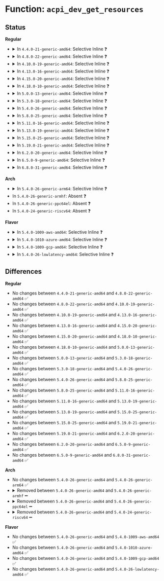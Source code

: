 # Function: <code>acpi_dev_get_resources</code>

## Status
<b>Regular</b>
<ul>
<li>
<details>
<summary>In <code>4.4.0-21-generic-amd64</code>: Selective Inline ❓</summary>

```c
int acpi_dev_get_resources(struct acpi_device * adev, struct list_head * list, int (*)(struct acpi_resource *, void *) preproc, void * preproc_data)
```

```json
{
  "name": "acpi_dev_get_resources",
  "collision_type": "Unique Global",
  "inline_type": "Selective",
  "funcs": [
    {
      "addr": 18446744071583571386,
      "name": "acpi_dev_get_resources",
      "external": true,
      "loc": "drivers/acpi/resource.c:546",
      "file": "drivers/acpi/resource.c",
      "inline": "not declared, inlined",
      "caller_inline": [],
      "caller_func": [
        "drivers/gpio/gpiolib-acpi.c:acpi_gpio_count",
        "drivers/acpi/scan.c:acpi_default_enumeration",
        "drivers/acpi/pci_root.c:acpi_pci_probe_root_resources",
        "drivers/acpi/acpi_lpss.c:acpi_lpss_create_device",
        "drivers/dma/acpi-dma.c:acpi_dma_request_slave_chan_by_index",
        "drivers/dma/acpi-dma.c:acpi_dma_controller_register",
        "drivers/char/tpm/tpm_tis.c:tpm_tis_acpi_init",
        "drivers/spi/spi.c:acpi_spi_add_device",
        "drivers/i2c/i2c-core.c:acpi_i2c_add_device",
        "drivers/i2c/i2c-core.c:acpi_i2c_add_device"
      ]
    }
  ],
  "symbols": [
    {
      "addr": 18446744071583571386,
      "name": "acpi_dev_get_resources",
      "section": ".text",
      "bind": "STB_GLOBAL",
      "size": 208
    }
  ]
}
```
</details>
</li>
<li>
<details>
<summary>In <code>4.8.0-22-generic-amd64</code>: Selective Inline ❓</summary>

```c
int acpi_dev_get_resources(struct acpi_device * adev, struct list_head * list, int (*)(struct acpi_resource *, void *) preproc, void * preproc_data)
```

```json
{
  "name": "acpi_dev_get_resources",
  "collision_type": "Unique Global",
  "inline_type": "Selective",
  "funcs": [
    {
      "addr": 18446744071583893676,
      "name": "acpi_dev_get_resources",
      "external": true,
      "loc": "drivers/acpi/resource.c:584",
      "file": "drivers/acpi/resource.c",
      "inline": "not declared, inlined",
      "caller_inline": [],
      "caller_func": [
        "drivers/gpio/gpiolib-acpi.c:acpi_gpio_count",
        "drivers/acpi/pci_root.c:acpi_pci_probe_root_resources",
        "drivers/acpi/acpi_lpss.c:acpi_lpss_create_device",
        "drivers/dma/acpi-dma.c:acpi_dma_request_slave_chan_by_index",
        "drivers/dma/acpi-dma.c:acpi_dma_controller_register",
        "drivers/char/tpm/tpm_tis.c:tpm_tis_acpi_init",
        "drivers/i2c/i2c-core.c:acpi_i2c_get_info",
        "drivers/i2c/i2c-core.c:acpi_i2c_get_info"
      ]
    }
  ],
  "symbols": [
    {
      "addr": 18446744071583893676,
      "name": "acpi_dev_get_resources",
      "section": ".text",
      "bind": "STB_GLOBAL",
      "size": 215
    }
  ]
}
```
</details>
</li>
<li>
<details>
<summary>In <code>4.10.0-19-generic-amd64</code>: Selective Inline ❓</summary>

```c
int acpi_dev_get_resources(struct acpi_device * adev, struct list_head * list, int (*)(struct acpi_resource *, void *) preproc, void * preproc_data)
```

```json
{
  "name": "acpi_dev_get_resources",
  "collision_type": "Unique Global",
  "inline_type": "Selective",
  "funcs": [
    {
      "addr": 18446744071584032790,
      "name": "acpi_dev_get_resources",
      "external": true,
      "loc": "drivers/acpi/resource.c:600",
      "file": "drivers/acpi/resource.c",
      "inline": "not declared, inlined",
      "caller_inline": [],
      "caller_func": [
        "drivers/gpio/gpiolib-acpi.c:acpi_gpio_count",
        "drivers/acpi/resource.c:acpi_res_consumer_cb",
        "drivers/acpi/pci_root.c:acpi_pci_probe_root_resources",
        "drivers/acpi/acpi_lpss.c:acpi_lpss_create_device",
        "drivers/dma/acpi-dma.c:acpi_dma_request_slave_chan_by_index",
        "drivers/dma/acpi-dma.c:acpi_dma_controller_register",
        "drivers/char/tpm/tpm_tis.c:tpm_tis_acpi_init",
        "drivers/i2c/i2c-core.c:i2c_acpi_get_info",
        "drivers/i2c/i2c-core.c:i2c_acpi_do_lookup"
      ]
    }
  ],
  "symbols": [
    {
      "addr": 18446744071584032790,
      "name": "acpi_dev_get_resources",
      "section": ".text",
      "bind": "STB_GLOBAL",
      "size": 215
    }
  ]
}
```
</details>
</li>
<li>
<details>
<summary>In <code>4.13.0-16-generic-amd64</code>: Selective Inline ❓</summary>

```c
int acpi_dev_get_resources(struct acpi_device * adev, struct list_head * list, int (*)(struct acpi_resource *, void *) preproc, void * preproc_data)
```

```json
{
  "name": "acpi_dev_get_resources",
  "collision_type": "Unique Global",
  "inline_type": "Selective",
  "funcs": [
    {
      "addr": 18446744071584089104,
      "name": "acpi_dev_get_resources",
      "external": true,
      "loc": "drivers/acpi/resource.c:600",
      "file": "drivers/acpi/resource.c",
      "inline": "not declared, inlined",
      "caller_inline": [],
      "caller_func": [
        "drivers/gpio/gpiolib-acpi.c:acpi_gpio_count",
        "drivers/acpi/scan.c:acpi_init_device_object",
        "drivers/acpi/resource.c:acpi_res_consumer_cb",
        "drivers/acpi/pci_root.c:acpi_pci_probe_root_resources",
        "drivers/acpi/acpi_lpss.c:acpi_lpss_create_device",
        "drivers/dma/acpi-dma.c:acpi_dma_request_slave_chan_by_index",
        "drivers/dma/acpi-dma.c:acpi_dma_controller_register",
        "drivers/i2c/i2c-core-acpi.c:i2c_acpi_new_device",
        "drivers/i2c/i2c-core-acpi.c:i2c_acpi_get_info",
        "drivers/i2c/i2c-core-acpi.c:i2c_acpi_do_lookup"
      ]
    }
  ],
  "symbols": [
    {
      "addr": 18446744071584089104,
      "name": "acpi_dev_get_resources",
      "section": ".text",
      "bind": "STB_GLOBAL",
      "size": 221
    }
  ]
}
```
</details>
</li>
<li>
<details>
<summary>In <code>4.15.0-20-generic-amd64</code>: Selective Inline ❓</summary>

```c
int acpi_dev_get_resources(struct acpi_device * adev, struct list_head * list, int (*)(struct acpi_resource *, void *) preproc, void * preproc_data)
```

```json
{
  "name": "acpi_dev_get_resources",
  "collision_type": "Unique Global",
  "inline_type": "Selective",
  "funcs": [
    {
      "addr": 18446744071584360256,
      "name": "acpi_dev_get_resources",
      "external": true,
      "loc": "drivers/acpi/resource.c:630",
      "file": "drivers/acpi/resource.c",
      "inline": "not declared, inlined",
      "caller_inline": [
        "drivers/acpi/resource.c:acpi_res_consumer_cb"
      ],
      "caller_func": [
        "drivers/gpio/gpiolib-acpi.c:acpi_gpio_count",
        "drivers/acpi/scan.c:acpi_init_device_object",
        "drivers/acpi/pci_root.c:acpi_pci_probe_root_resources",
        "drivers/acpi/acpi_lpss.c:acpi_lpss_create_device",
        "drivers/dma/acpi-dma.c:acpi_dma_controller_register",
        "drivers/i2c/i2c-core-acpi.c:i2c_acpi_new_device",
        "drivers/i2c/i2c-core-acpi.c:i2c_acpi_get_info",
        "drivers/i2c/i2c-core-acpi.c:i2c_acpi_do_lookup"
      ]
    }
  ],
  "symbols": [
    {
      "addr": 18446744071584360096,
      "name": "acpi_dev_get_resources",
      "section": ".text",
      "bind": "STB_GLOBAL",
      "size": 23
    }
  ]
}
```
</details>
</li>
<li>
<details>
<summary>In <code>4.18.0-10-generic-amd64</code>: Selective Inline ❓</summary>

```c
int acpi_dev_get_resources(struct acpi_device * adev, struct list_head * list, int (*)(struct acpi_resource *, void *) preproc, void * preproc_data)
```

```json
{
  "name": "acpi_dev_get_resources",
  "collision_type": "Unique Global",
  "inline_type": "Selective",
  "funcs": [
    {
      "addr": 18446744071584581306,
      "name": "acpi_dev_get_resources",
      "external": true,
      "loc": "drivers/acpi/resource.c:630",
      "file": "drivers/acpi/resource.c",
      "inline": "not declared, inlined",
      "caller_inline": [
        "drivers/acpi/resource.c:acpi_res_consumer_cb"
      ],
      "caller_func": [
        "drivers/gpio/gpiolib-acpi.c:acpi_gpio_count",
        "drivers/acpi/scan.c:acpi_init_device_object",
        "drivers/acpi/pci_root.c:acpi_pci_probe_root_resources",
        "drivers/acpi/acpi_lpss.c:acpi_lpss_create_device",
        "drivers/acpi/acpi_apd.c:st_misc_setup",
        "drivers/dma/acpi-dma.c:acpi_dma_controller_register",
        "drivers/char/tpm/tpm_crb.c:crb_acpi_add",
        "drivers/i2c/i2c-core-acpi.c:i2c_acpi_new_device",
        "drivers/i2c/i2c-core-acpi.c:i2c_acpi_get_info",
        "drivers/i2c/i2c-core-acpi.c:i2c_acpi_do_lookup"
      ]
    }
  ],
  "symbols": [
    {
      "addr": 18446744071584581120,
      "name": "acpi_dev_get_resources",
      "section": ".text",
      "bind": "STB_GLOBAL",
      "size": 23
    }
  ]
}
```
</details>
</li>
<li>
<details>
<summary>In <code>5.0.0-13-generic-amd64</code>: Selective Inline ❓</summary>

```c
int acpi_dev_get_resources(struct acpi_device * adev, struct list_head * list, int (*)(struct acpi_resource *, void *) preproc, void * preproc_data)
```

```json
{
  "name": "acpi_dev_get_resources",
  "collision_type": "Unique Global",
  "inline_type": "Selective",
  "funcs": [
    {
      "addr": 18446744071584678666,
      "name": "acpi_dev_get_resources",
      "external": true,
      "loc": "drivers/acpi/resource.c:630",
      "file": "drivers/acpi/resource.c",
      "inline": "not declared, inlined",
      "caller_inline": [
        "drivers/acpi/resource.c:acpi_res_consumer_cb"
      ],
      "caller_func": [
        "drivers/gpio/gpiolib-acpi.c:acpi_gpio_count",
        "drivers/acpi/scan.c:acpi_init_device_object",
        "drivers/acpi/pci_root.c:acpi_pci_probe_root_resources",
        "drivers/acpi/acpi_lpss.c:acpi_lpss_create_device",
        "drivers/acpi/acpi_apd.c:st_misc_setup",
        "drivers/dma/acpi-dma.c:acpi_dma_controller_register",
        "drivers/char/tpm/tpm_crb.c:crb_acpi_add",
        "drivers/i2c/i2c-core-acpi.c:i2c_acpi_new_device",
        "drivers/i2c/i2c-core-acpi.c:i2c_acpi_get_info",
        "drivers/i2c/i2c-core-acpi.c:i2c_acpi_do_lookup"
      ]
    }
  ],
  "symbols": [
    {
      "addr": 18446744071584678512,
      "name": "acpi_dev_get_resources",
      "section": ".text",
      "bind": "STB_GLOBAL",
      "size": 23
    }
  ]
}
```
</details>
</li>
<li>
<details>
<summary>In <code>5.3.0-18-generic-amd64</code>: Selective Inline ❓</summary>

```c
int acpi_dev_get_resources(struct acpi_device * adev, struct list_head * list, int (*)(struct acpi_resource *, void *) preproc, void * preproc_data)
```

```json
{
  "name": "acpi_dev_get_resources",
  "collision_type": "Unique Global",
  "inline_type": "Selective",
  "funcs": [
    {
      "addr": 18446744071584878826,
      "name": "acpi_dev_get_resources",
      "external": true,
      "loc": "drivers/acpi/resource.c:622",
      "file": "drivers/acpi/resource.c",
      "inline": "not declared, inlined",
      "caller_inline": [
        "drivers/acpi/resource.c:acpi_res_consumer_cb"
      ],
      "caller_func": [
        "drivers/gpio/gpiolib-acpi.c:acpi_gpio_count",
        "drivers/acpi/scan.c:acpi_init_device_object",
        "drivers/acpi/pci_root.c:acpi_pci_probe_root_resources",
        "drivers/acpi/acpi_lpss.c:acpi_lpss_create_device",
        "drivers/acpi/acpi_apd.c:st_misc_setup",
        "drivers/dma/acpi-dma.c:acpi_dma_controller_register",
        "drivers/char/tpm/tpm_crb.c:crb_map_io",
        "drivers/spi/spi.c:acpi_register_spi_device",
        "drivers/i2c/i2c-core-acpi.c:i2c_acpi_new_device",
        "drivers/i2c/i2c-core-acpi.c:i2c_acpi_get_irq",
        "drivers/i2c/i2c-core-acpi.c:i2c_acpi_do_lookup"
      ]
    }
  ],
  "symbols": [
    {
      "addr": 18446744071584878672,
      "name": "acpi_dev_get_resources",
      "section": ".text",
      "bind": "STB_GLOBAL",
      "size": 23
    }
  ]
}
```
</details>
</li>
<li>
<details>
<summary>In <code>5.4.0-26-generic-amd64</code>: Selective Inline ❓</summary>

```c
int acpi_dev_get_resources(struct acpi_device * adev, struct list_head * list, int (*)(struct acpi_resource *, void *) preproc, void * preproc_data)
```

```json
{
  "name": "acpi_dev_get_resources",
  "collision_type": "Unique Global",
  "inline_type": "Selective",
  "funcs": [
    {
      "addr": 18446744071585014698,
      "name": "acpi_dev_get_resources",
      "external": true,
      "loc": "drivers/acpi/resource.c:622",
      "file": "drivers/acpi/resource.c",
      "inline": "not declared, inlined",
      "caller_inline": [
        "drivers/acpi/resource.c:acpi_res_consumer_cb"
      ],
      "caller_func": [
        "drivers/gpio/gpiolib-acpi.c:acpi_gpio_count",
        "drivers/acpi/scan.c:acpi_init_device_object",
        "drivers/acpi/pci_root.c:acpi_pci_probe_root_resources",
        "drivers/acpi/acpi_lpss.c:acpi_lpss_create_device",
        "drivers/acpi/acpi_apd.c:st_misc_setup",
        "drivers/dma/acpi-dma.c:acpi_dma_controller_register",
        "drivers/char/tpm/tpm_crb.c:crb_map_io",
        "drivers/spi/spi.c:acpi_register_spi_device",
        "drivers/i2c/i2c-core-acpi.c:i2c_acpi_new_device",
        "drivers/i2c/i2c-core-acpi.c:i2c_acpi_get_irq",
        "drivers/i2c/i2c-core-acpi.c:i2c_acpi_do_lookup"
      ]
    }
  ],
  "symbols": [
    {
      "addr": 18446744071585014544,
      "name": "acpi_dev_get_resources",
      "section": ".text",
      "bind": "STB_GLOBAL",
      "size": 23
    }
  ]
}
```
</details>
</li>
<li>
<details>
<summary>In <code>5.8.0-25-generic-amd64</code>: Selective Inline ❓</summary>

```c
int acpi_dev_get_resources(struct acpi_device * adev, struct list_head * list, int (*)(struct acpi_resource *, void *) preproc, void * preproc_data)
```

```json
{
  "name": "acpi_dev_get_resources",
  "collision_type": "Unique Global",
  "inline_type": "Selective",
  "funcs": [
    {
      "addr": 18446744071585713569,
      "name": "acpi_dev_get_resources",
      "external": true,
      "loc": "drivers/acpi/resource.c:622",
      "file": "drivers/acpi/resource.c",
      "inline": "not declared, inlined",
      "caller_inline": [
        "drivers/acpi/resource.c:acpi_dev_consumes_res"
      ],
      "caller_func": [
        "drivers/gpio/gpiolib-acpi.c:acpi_gpio_count",
        "drivers/acpi/scan.c:acpi_device_enumeration_by_parent",
        "drivers/acpi/pci_root.c:acpi_pci_probe_root_resources",
        "drivers/acpi/acpi_lpss.c:acpi_lpss_create_device",
        "drivers/acpi/acpi_apd.c:st_misc_setup",
        "drivers/dma/acpi-dma.c:acpi_dma_parse_resource_group",
        "drivers/tty/serdev/core.c:acpi_serdev_check_resources",
        "drivers/char/tpm/tpm_crb.c:crb_map_io",
        "drivers/spi/spi.c:acpi_register_spi_device",
        "drivers/i2c/i2c-core-acpi.c:i2c_acpi_new_device",
        "drivers/i2c/i2c-core-acpi.c:i2c_acpi_get_irq",
        "drivers/i2c/i2c-core-acpi.c:i2c_acpi_do_lookup"
      ]
    }
  ],
  "symbols": [
    {
      "addr": 18446744071585715376,
      "name": "acpi_dev_get_resources",
      "section": ".text",
      "bind": "STB_GLOBAL",
      "size": 224
    }
  ]
}
```
</details>
</li>
<li>
<details>
<summary>In <code>5.11.0-16-generic-amd64</code>: Selective Inline ❓</summary>

```c
int acpi_dev_get_resources(struct acpi_device * adev, struct list_head * list, int (*)(struct acpi_resource *, void *) preproc, void * preproc_data)
```

```json
{
  "name": "acpi_dev_get_resources",
  "collision_type": "Unique Global",
  "inline_type": "Selective",
  "funcs": [
    {
      "addr": 18446744071585835681,
      "name": "acpi_dev_get_resources",
      "external": true,
      "loc": "drivers/acpi/resource.c:615",
      "file": "drivers/acpi/resource.c",
      "inline": "not declared, inlined",
      "caller_inline": [
        "drivers/acpi/resource.c:acpi_dev_consumes_res"
      ],
      "caller_func": [
        "drivers/gpio/gpiolib-acpi.c:acpi_gpio_count",
        "drivers/acpi/scan.c:acpi_device_enumeration_by_parent",
        "drivers/acpi/pci_root.c:acpi_pci_probe_root_resources",
        "drivers/acpi/acpi_lpss.c:acpi_lpss_create_device",
        "drivers/acpi/acpi_apd.c:fch_misc_setup",
        "drivers/dma/acpi-dma.c:acpi_dma_request_slave_chan_by_index",
        "drivers/dma/acpi-dma.c:acpi_dma_parse_resource_group",
        "drivers/tty/serdev/core.c:acpi_serdev_check_resources",
        "drivers/char/tpm/tpm_crb.c:crb_map_io",
        "drivers/spi/spi.c:acpi_register_spi_device",
        "drivers/i2c/i2c-core-acpi.c:i2c_acpi_new_device",
        "drivers/i2c/i2c-core-acpi.c:i2c_acpi_get_irq",
        "drivers/i2c/i2c-core-acpi.c:i2c_acpi_do_lookup"
      ]
    }
  ],
  "symbols": [
    {
      "addr": 18446744071585837488,
      "name": "acpi_dev_get_resources",
      "section": ".text",
      "bind": "STB_GLOBAL",
      "size": 224
    }
  ]
}
```
</details>
</li>
<li>
<details>
<summary>In <code>5.13.0-19-generic-amd64</code>: Selective Inline ❓</summary>

```c
int acpi_dev_get_resources(struct acpi_device * adev, struct list_head * list, int (*)(struct acpi_resource *, void *) preproc, void * preproc_data)
```

```json
{
  "name": "acpi_dev_get_resources",
  "collision_type": "Unique Global",
  "inline_type": "Selective",
  "funcs": [
    {
      "addr": 18446744071585715146,
      "name": "acpi_dev_get_resources",
      "external": true,
      "loc": "drivers/acpi/resource.c:660",
      "file": "drivers/acpi/resource.c",
      "inline": "not declared, inlined",
      "caller_inline": [
        "drivers/acpi/resource.c:acpi_res_consumer_cb"
      ],
      "caller_func": [
        "drivers/gpio/gpiolib-acpi.c:acpi_gpio_count",
        "drivers/acpi/scan.c:acpi_init_device_object",
        "drivers/acpi/pci_root.c:acpi_pci_probe_root_resources",
        "drivers/acpi/acpi_lpss.c:acpi_lpss_create_device",
        "drivers/acpi/acpi_apd.c:fch_misc_setup",
        "drivers/dma/acpi-dma.c:acpi_dma_request_slave_chan_by_index",
        "drivers/dma/acpi-dma.c:acpi_dma_parse_resource_group",
        "drivers/tty/serdev/core.c:acpi_serdev_add_device",
        "drivers/char/tpm/tpm_crb.c:crb_map_io",
        "drivers/spi/spi.c:acpi_register_spi_device",
        "drivers/i2c/i2c-core-acpi.c:i2c_acpi_new_device",
        "drivers/i2c/i2c-core-acpi.c:i2c_acpi_get_irq",
        "drivers/i2c/i2c-core-acpi.c:i2c_acpi_do_lookup"
      ]
    }
  ],
  "symbols": [
    {
      "addr": 18446744071585716752,
      "name": "acpi_dev_get_resources",
      "section": ".text",
      "bind": "STB_GLOBAL",
      "size": 224
    }
  ]
}
```
</details>
</li>
<li>
<details>
<summary>In <code>5.15.0-25-generic-amd64</code>: Selective Inline ❓</summary>

```c
int acpi_dev_get_resources(struct acpi_device * adev, struct list_head * list, int (*)(struct acpi_resource *, void *) preproc, void * preproc_data)
```

```json
{
  "name": "acpi_dev_get_resources",
  "collision_type": "Unique Global",
  "inline_type": "Selective",
  "funcs": [
    {
      "addr": 18446744071586196474,
      "name": "acpi_dev_get_resources",
      "external": true,
      "loc": "drivers/acpi/resource.c:667",
      "file": "drivers/acpi/resource.c",
      "inline": "not declared, inlined",
      "caller_inline": [
        "drivers/acpi/resource.c:acpi_res_consumer_cb"
      ],
      "caller_func": [
        "drivers/gpio/gpiolib-acpi.c:acpi_gpio_count",
        "drivers/acpi/scan.c:acpi_init_device_object",
        "drivers/acpi/pci_root.c:acpi_pci_probe_root_resources",
        "drivers/acpi/acpi_lpss.c:acpi_lpss_create_device",
        "drivers/acpi/acpi_apd.c:fch_misc_setup",
        "drivers/dma/acpi-dma.c:acpi_dma_request_slave_chan_by_index",
        "drivers/dma/acpi-dma.c:acpi_dma_parse_resource_group",
        "drivers/tty/serdev/core.c:acpi_serdev_add_device",
        "drivers/char/tpm/tpm_crb.c:crb_map_io",
        "drivers/spi/spi.c:acpi_register_spi_device",
        "drivers/i2c/i2c-core-acpi.c:i2c_acpi_new_device",
        "drivers/i2c/i2c-core-acpi.c:i2c_acpi_get_irq",
        "drivers/i2c/i2c-core-acpi.c:i2c_acpi_do_lookup",
        "drivers/i2c/i2c-core-acpi.c:i2c_acpi_client_count"
      ]
    }
  ],
  "symbols": [
    {
      "addr": 18446744071586198304,
      "name": "acpi_dev_get_resources",
      "section": ".text",
      "bind": "STB_GLOBAL",
      "size": 224
    }
  ]
}
```
</details>
</li>
<li>
<details>
<summary>In <code>5.19.0-21-generic-amd64</code>: Selective Inline ❓</summary>

```c
int acpi_dev_get_resources(struct acpi_device * adev, struct list_head * list, int (*)(struct acpi_resource *, void *) preproc, void * preproc_data)
```

```json
{
  "name": "acpi_dev_get_resources",
  "collision_type": "Unique Global",
  "inline_type": "Selective",
  "funcs": [
    {
      "addr": 18446744071587433383,
      "name": "acpi_dev_get_resources",
      "external": true,
      "loc": "drivers/acpi/resource.c:667",
      "file": "drivers/acpi/resource.c",
      "inline": "not declared, inlined",
      "caller_inline": [
        "drivers/acpi/resource.c:acpi_res_consumer_cb"
      ],
      "caller_func": [
        "drivers/gpio/gpiolib-acpi.c:acpi_gpio_count",
        "drivers/acpi/scan.c:acpi_init_device_object",
        "drivers/acpi/pci_root.c:acpi_pci_probe_root_resources",
        "drivers/acpi/acpi_lpss.c:acpi_lpss_create_device",
        "drivers/acpi/acpi_apd.c:fch_misc_setup",
        "drivers/acpi/acpi_platform.c:acpi_create_platform_device",
        "drivers/dma/acpi-dma.c:acpi_dma_request_slave_chan_by_index",
        "drivers/dma/acpi-dma.c:acpi_dma_parse_resource_group",
        "drivers/tty/serdev/core.c:acpi_serdev_add_device",
        "drivers/char/tpm/tpm_crb.c:crb_map_io",
        "drivers/spi/spi.c:acpi_spi_device_alloc",
        "drivers/spi/spi.c:acpi_spi_count_resources",
        "drivers/i2c/i2c-core-acpi.c:i2c_acpi_new_device_by_fwnode",
        "drivers/i2c/i2c-core-acpi.c:i2c_acpi_get_irq",
        "drivers/i2c/i2c-core-acpi.c:i2c_acpi_do_lookup",
        "drivers/i2c/i2c-core-acpi.c:i2c_acpi_client_count"
      ]
    }
  ],
  "symbols": [
    {
      "addr": 18446744071587435008,
      "name": "acpi_dev_get_resources",
      "section": ".text",
      "bind": "STB_GLOBAL",
      "size": 264
    }
  ]
}
```
</details>
</li>
<li>
<details>
<summary>In <code>6.2.0-20-generic-amd64</code>: Selective Inline ❓</summary>

```c
int acpi_dev_get_resources(struct acpi_device * adev, struct list_head * list, int (*)(struct acpi_resource *, void *) preproc, void * preproc_data)
```

```json
{
  "name": "acpi_dev_get_resources",
  "collision_type": "Unique Global",
  "inline_type": "Selective",
  "funcs": [
    {
      "addr": 18446744071588691255,
      "name": "acpi_dev_get_resources",
      "external": true,
      "loc": "drivers/acpi/resource.c:784",
      "file": "drivers/acpi/resource.c",
      "inline": "not declared, inlined",
      "caller_inline": [
        "drivers/acpi/resource.c:acpi_res_consumer_cb",
        "drivers/acpi/resource.c:acpi_dev_get_memory_resources"
      ],
      "caller_func": [
        "drivers/gpio/gpiolib-acpi.c:acpi_gpio_count",
        "drivers/acpi/scan.c:acpi_init_device_object",
        "drivers/acpi/pci_root.c:acpi_pci_probe_root_resources",
        "drivers/acpi/acpi_platform.c:acpi_create_platform_device",
        "drivers/dma/acpi-dma.c:acpi_dma_request_slave_chan_by_index",
        "drivers/dma/acpi-dma.c:acpi_dma_parse_resource_group",
        "drivers/tty/serdev/core.c:acpi_serdev_add_device",
        "drivers/char/tpm/tpm_crb.c:crb_map_io",
        "drivers/spi/spi.c:acpi_spi_device_alloc",
        "drivers/spi/spi.c:acpi_spi_count_resources",
        "drivers/i2c/i2c-core-acpi.c:i2c_acpi_new_device_by_fwnode",
        "drivers/i2c/i2c-core-acpi.c:i2c_acpi_get_irq",
        "drivers/i2c/i2c-core-acpi.c:i2c_acpi_do_lookup",
        "drivers/i2c/i2c-core-acpi.c:i2c_acpi_client_count"
      ]
    }
  ],
  "symbols": [
    {
      "addr": 18446744071588694512,
      "name": "acpi_dev_get_resources",
      "section": ".text",
      "bind": "STB_GLOBAL",
      "size": 264
    }
  ]
}
```
</details>
</li>
<li>
<details>
<summary>In <code>6.5.0-9-generic-amd64</code>: Selective Inline ❓</summary>

```c
int acpi_dev_get_resources(struct acpi_device * adev, struct list_head * list, int (*)(struct acpi_resource *, void *) preproc, void * preproc_data)
```

```json
{
  "name": "acpi_dev_get_resources",
  "collision_type": "Unique Global",
  "inline_type": "Selective",
  "funcs": [
    {
      "addr": 18446744071588979159,
      "name": "acpi_dev_get_resources",
      "external": true,
      "loc": "drivers/acpi/resource.c:825",
      "file": "drivers/acpi/resource.c",
      "inline": "not declared, inlined",
      "caller_inline": [
        "drivers/acpi/resource.c:acpi_res_consumer_cb",
        "drivers/acpi/resource.c:acpi_dev_get_memory_resources"
      ],
      "caller_func": [
        "drivers/gpio/gpiolib-acpi.c:acpi_gpio_count",
        "drivers/acpi/scan.c:acpi_init_device_object",
        "drivers/acpi/pci_root.c:acpi_pci_probe_root_resources",
        "drivers/acpi/acpi_platform.c:acpi_create_platform_device",
        "drivers/dma/acpi-dma.c:acpi_dma_request_slave_chan_by_index",
        "drivers/dma/acpi-dma.c:acpi_dma_parse_resource_group",
        "drivers/tty/serdev/core.c:acpi_serdev_add_device",
        "drivers/char/tpm/tpm_crb.c:crb_map_io",
        "drivers/spi/spi.c:acpi_spi_device_alloc",
        "drivers/spi/spi.c:acpi_spi_count_resources",
        "drivers/i2c/i2c-core-acpi.c:i2c_acpi_new_device_by_fwnode",
        "drivers/i2c/i2c-core-acpi.c:i2c_acpi_get_irq",
        "drivers/i2c/i2c-core-acpi.c:i2c_acpi_do_lookup",
        "drivers/i2c/i2c-core-acpi.c:i2c_acpi_client_count"
      ]
    }
  ],
  "symbols": [
    {
      "addr": 18446744071588981872,
      "name": "acpi_dev_get_resources",
      "section": ".text",
      "bind": "STB_GLOBAL",
      "size": 264
    }
  ]
}
```
</details>
</li>
<li>
<details>
<summary>In <code>6.8.0-31-generic-amd64</code>: Selective Inline ❓</summary>

```c
int acpi_dev_get_resources(struct acpi_device * adev, struct list_head * list, int (*)(struct acpi_resource *, void *) preproc, void * preproc_data)
```

```json
{
  "name": "acpi_dev_get_resources",
  "collision_type": "Unique Global",
  "inline_type": "Selective",
  "funcs": [
    {
      "addr": 18446744071589282919,
      "name": "acpi_dev_get_resources",
      "external": true,
      "loc": "drivers/acpi/resource.c:888",
      "file": "drivers/acpi/resource.c",
      "inline": "not declared, inlined",
      "caller_inline": [
        "drivers/acpi/resource.c:acpi_res_consumer_cb",
        "drivers/acpi/resource.c:acpi_dev_get_memory_resources"
      ],
      "caller_func": [
        "drivers/gpio/gpiolib-acpi.c:acpi_gpio_count",
        "drivers/acpi/scan.c:acpi_init_device_object",
        "drivers/acpi/pci_root.c:acpi_pci_probe_root_resources",
        "drivers/acpi/acpi_platform.c:acpi_create_platform_device",
        "drivers/dma/acpi-dma.c:acpi_dma_request_slave_chan_by_index",
        "drivers/dma/acpi-dma.c:acpi_dma_parse_resource_group",
        "drivers/tty/serdev/core.c:acpi_serdev_add_device",
        "drivers/char/tpm/tpm_crb.c:crb_map_io",
        "drivers/spi/spi.c:acpi_spi_device_alloc",
        "drivers/spi/spi.c:acpi_spi_count_resources",
        "drivers/i2c/i2c-core-acpi.c:i2c_acpi_new_device_by_fwnode",
        "drivers/i2c/i2c-core-acpi.c:i2c_acpi_get_irq",
        "drivers/i2c/i2c-core-acpi.c:i2c_acpi_do_lookup",
        "drivers/i2c/i2c-core-acpi.c:i2c_acpi_client_count"
      ]
    }
  ],
  "symbols": [
    {
      "addr": 18446744071589285696,
      "name": "acpi_dev_get_resources",
      "section": ".text",
      "bind": "STB_GLOBAL",
      "size": 264
    }
  ]
}
```
</details>
</li>
</ul>
<b>Arch</b>
<ul>
<li>
<details>
<summary>In <code>5.4.0-26-generic-arm64</code>: Selective Inline ❓</summary>

```c
int acpi_dev_get_resources(struct acpi_device * adev, struct list_head * list, int (*)(struct acpi_resource *, void *) preproc, void * preproc_data)
```

```json
{
  "name": "acpi_dev_get_resources",
  "collision_type": "Unique Global",
  "inline_type": "Selective",
  "funcs": [
    {
      "addr": 18446603336497425780,
      "name": "acpi_dev_get_resources",
      "external": true,
      "loc": "drivers/acpi/resource.c:622",
      "file": "drivers/acpi/resource.c",
      "inline": "not declared, inlined",
      "caller_inline": [
        "drivers/acpi/resource.c:acpi_res_consumer_cb"
      ],
      "caller_func": [
        "drivers/bus/hisi_lpc.c:hisi_lpc_acpi_probe",
        "drivers/gpio/gpiolib-acpi.c:acpi_gpio_count",
        "drivers/pci/pci-acpi.c:acpi_get_rc_resources",
        "drivers/pci/controller/pci-xgene.c:xgene_pcie_ecam_init",
        "drivers/acpi/scan.c:acpi_init_device_object",
        "drivers/acpi/pci_root.c:acpi_pci_probe_root_resources",
        "drivers/dma/acpi-dma.c:acpi_dma_controller_register",
        "drivers/char/tpm/tpm_crb.c:crb_map_io",
        "drivers/spi/spi.c:acpi_register_spi_device",
        "drivers/i2c/i2c-core-acpi.c:i2c_acpi_new_device",
        "drivers/i2c/i2c-core-acpi.c:i2c_acpi_get_irq",
        "drivers/i2c/i2c-core-acpi.c:i2c_acpi_do_lookup",
        "drivers/perf/xgene_pmu.c:acpi_pmu_dev_add"
      ]
    }
  ],
  "symbols": [
    {
      "addr": 18446603336497425536,
      "name": "acpi_dev_get_resources",
      "section": ".text",
      "bind": "STB_GLOBAL",
      "size": 84
    }
  ]
}
```
</details>
</li>
<li>
In <code>5.4.0-26-generic-armhf</code>: Absent ❓
</li>
<li>
In <code>5.4.0-26-generic-ppc64el</code>: Absent ❓
</li>
<li>
In <code>5.4.0-24-generic-riscv64</code>: Absent ❓
</li>
</ul>
<b>Flavor</b>
<ul>
<li>
<details>
<summary>In <code>5.4.0-1009-aws-amd64</code>: Selective Inline ❓</summary>

```c
int acpi_dev_get_resources(struct acpi_device * adev, struct list_head * list, int (*)(struct acpi_resource *, void *) preproc, void * preproc_data)
```

```json
{
  "name": "acpi_dev_get_resources",
  "collision_type": "Unique Global",
  "inline_type": "Selective",
  "funcs": [
    {
      "addr": 18446744071584958058,
      "name": "acpi_dev_get_resources",
      "external": true,
      "loc": "drivers/acpi/resource.c:622",
      "file": "drivers/acpi/resource.c",
      "inline": "not declared, inlined",
      "caller_inline": [
        "drivers/acpi/resource.c:acpi_res_consumer_cb"
      ],
      "caller_func": [
        "drivers/gpio/gpiolib-acpi.c:acpi_gpio_count",
        "drivers/acpi/scan.c:acpi_init_device_object",
        "drivers/acpi/pci_root.c:acpi_pci_probe_root_resources",
        "drivers/dma/acpi-dma.c:acpi_dma_controller_register",
        "drivers/char/tpm/tpm_crb.c:crb_map_io",
        "drivers/spi/spi.c:acpi_register_spi_device"
      ]
    }
  ],
  "symbols": [
    {
      "addr": 18446744071584957904,
      "name": "acpi_dev_get_resources",
      "section": ".text",
      "bind": "STB_GLOBAL",
      "size": 23
    }
  ]
}
```
</details>
</li>
<li>
<details>
<summary>In <code>5.4.0-1010-azure-amd64</code>: Selective Inline ❓</summary>

```c
int acpi_dev_get_resources(struct acpi_device * adev, struct list_head * list, int (*)(struct acpi_resource *, void *) preproc, void * preproc_data)
```

```json
{
  "name": "acpi_dev_get_resources",
  "collision_type": "Unique Global",
  "inline_type": "Selective",
  "funcs": [
    {
      "addr": 18446744071584866858,
      "name": "acpi_dev_get_resources",
      "external": true,
      "loc": "drivers/acpi/resource.c:622",
      "file": "drivers/acpi/resource.c",
      "inline": "not declared, inlined",
      "caller_inline": [
        "drivers/acpi/resource.c:acpi_res_consumer_cb"
      ],
      "caller_func": [
        "drivers/gpio/gpiolib-acpi.c:acpi_gpio_count",
        "drivers/acpi/scan.c:acpi_init_device_object",
        "drivers/acpi/pci_root.c:acpi_pci_probe_root_resources",
        "drivers/acpi/acpi_lpss.c:acpi_lpss_create_device",
        "drivers/acpi/acpi_apd.c:st_misc_setup",
        "drivers/dma/acpi-dma.c:acpi_dma_controller_register",
        "drivers/char/tpm/tpm_crb.c:crb_map_io",
        "drivers/spi/spi.c:acpi_register_spi_device"
      ]
    }
  ],
  "symbols": [
    {
      "addr": 18446744071584866704,
      "name": "acpi_dev_get_resources",
      "section": ".text",
      "bind": "STB_GLOBAL",
      "size": 23
    }
  ]
}
```
</details>
</li>
<li>
<details>
<summary>In <code>5.4.0-1009-gcp-amd64</code>: Selective Inline ❓</summary>

```c
int acpi_dev_get_resources(struct acpi_device * adev, struct list_head * list, int (*)(struct acpi_resource *, void *) preproc, void * preproc_data)
```

```json
{
  "name": "acpi_dev_get_resources",
  "collision_type": "Unique Global",
  "inline_type": "Selective",
  "funcs": [
    {
      "addr": 18446744071584966282,
      "name": "acpi_dev_get_resources",
      "external": true,
      "loc": "drivers/acpi/resource.c:622",
      "file": "drivers/acpi/resource.c",
      "inline": "not declared, inlined",
      "caller_inline": [
        "drivers/acpi/resource.c:acpi_res_consumer_cb"
      ],
      "caller_func": [
        "drivers/gpio/gpiolib-acpi.c:acpi_gpio_count",
        "drivers/acpi/scan.c:acpi_init_device_object",
        "drivers/acpi/pci_root.c:acpi_pci_probe_root_resources",
        "drivers/acpi/acpi_lpss.c:acpi_lpss_create_device",
        "drivers/acpi/acpi_apd.c:st_misc_setup",
        "drivers/dma/acpi-dma.c:acpi_dma_controller_register",
        "drivers/char/tpm/tpm_crb.c:crb_map_io",
        "drivers/spi/spi.c:acpi_register_spi_device",
        "drivers/i2c/i2c-core-acpi.c:i2c_acpi_new_device",
        "drivers/i2c/i2c-core-acpi.c:i2c_acpi_get_irq",
        "drivers/i2c/i2c-core-acpi.c:i2c_acpi_do_lookup"
      ]
    }
  ],
  "symbols": [
    {
      "addr": 18446744071584966128,
      "name": "acpi_dev_get_resources",
      "section": ".text",
      "bind": "STB_GLOBAL",
      "size": 23
    }
  ]
}
```
</details>
</li>
<li>
<details>
<summary>In <code>5.4.0-26-lowlatency-amd64</code>: Selective Inline ❓</summary>

```c
int acpi_dev_get_resources(struct acpi_device * adev, struct list_head * list, int (*)(struct acpi_resource *, void *) preproc, void * preproc_data)
```

```json
{
  "name": "acpi_dev_get_resources",
  "collision_type": "Unique Global",
  "inline_type": "Selective",
  "funcs": [
    {
      "addr": 18446744071585072458,
      "name": "acpi_dev_get_resources",
      "external": true,
      "loc": "drivers/acpi/resource.c:622",
      "file": "drivers/acpi/resource.c",
      "inline": "not declared, inlined",
      "caller_inline": [
        "drivers/acpi/resource.c:acpi_res_consumer_cb"
      ],
      "caller_func": [
        "drivers/gpio/gpiolib-acpi.c:acpi_gpio_count",
        "drivers/acpi/scan.c:acpi_init_device_object",
        "drivers/acpi/pci_root.c:acpi_pci_probe_root_resources",
        "drivers/acpi/acpi_lpss.c:acpi_lpss_create_device",
        "drivers/acpi/acpi_apd.c:st_misc_setup",
        "drivers/dma/acpi-dma.c:acpi_dma_controller_register",
        "drivers/char/tpm/tpm_crb.c:crb_map_io",
        "drivers/spi/spi.c:acpi_register_spi_device",
        "drivers/i2c/i2c-core-acpi.c:i2c_acpi_new_device",
        "drivers/i2c/i2c-core-acpi.c:i2c_acpi_get_irq",
        "drivers/i2c/i2c-core-acpi.c:i2c_acpi_do_lookup"
      ]
    }
  ],
  "symbols": [
    {
      "addr": 18446744071585072304,
      "name": "acpi_dev_get_resources",
      "section": ".text",
      "bind": "STB_GLOBAL",
      "size": 23
    }
  ]
}
```
</details>
</li>
</ul>

## Differences
<b>Regular</b>
<ul>
<li>
No changes between <code>4.4.0-21-generic-amd64</code> and <code>4.8.0-22-generic-amd64</code> ✅
</li>
<li>
No changes between <code>4.8.0-22-generic-amd64</code> and <code>4.10.0-19-generic-amd64</code> ✅
</li>
<li>
No changes between <code>4.10.0-19-generic-amd64</code> and <code>4.13.0-16-generic-amd64</code> ✅
</li>
<li>
No changes between <code>4.13.0-16-generic-amd64</code> and <code>4.15.0-20-generic-amd64</code> ✅
</li>
<li>
No changes between <code>4.15.0-20-generic-amd64</code> and <code>4.18.0-10-generic-amd64</code> ✅
</li>
<li>
No changes between <code>4.18.0-10-generic-amd64</code> and <code>5.0.0-13-generic-amd64</code> ✅
</li>
<li>
No changes between <code>5.0.0-13-generic-amd64</code> and <code>5.3.0-18-generic-amd64</code> ✅
</li>
<li>
No changes between <code>5.3.0-18-generic-amd64</code> and <code>5.4.0-26-generic-amd64</code> ✅
</li>
<li>
No changes between <code>5.4.0-26-generic-amd64</code> and <code>5.8.0-25-generic-amd64</code> ✅
</li>
<li>
No changes between <code>5.8.0-25-generic-amd64</code> and <code>5.11.0-16-generic-amd64</code> ✅
</li>
<li>
No changes between <code>5.11.0-16-generic-amd64</code> and <code>5.13.0-19-generic-amd64</code> ✅
</li>
<li>
No changes between <code>5.13.0-19-generic-amd64</code> and <code>5.15.0-25-generic-amd64</code> ✅
</li>
<li>
No changes between <code>5.15.0-25-generic-amd64</code> and <code>5.19.0-21-generic-amd64</code> ✅
</li>
<li>
No changes between <code>5.19.0-21-generic-amd64</code> and <code>6.2.0-20-generic-amd64</code> ✅
</li>
<li>
No changes between <code>6.2.0-20-generic-amd64</code> and <code>6.5.0-9-generic-amd64</code> ✅
</li>
<li>
No changes between <code>6.5.0-9-generic-amd64</code> and <code>6.8.0-31-generic-amd64</code> ✅
</li>
</ul>
<b>Arch</b>
<ul>
<li>
No changes between <code>5.4.0-26-generic-amd64</code> and <code>5.4.0-26-generic-arm64</code> ✅
</li>
<li>
<details>
<summary>Removed between <code>5.4.0-26-generic-amd64</code> and <code>5.4.0-26-generic-armhf</code> ➖</summary>

```c
int acpi_dev_get_resources(struct acpi_device * adev, struct list_head * list, int (*)(struct acpi_resource *, void *) preproc, void * preproc_data)
```
</details>
</li>
<li>
<details>
<summary>Removed between <code>5.4.0-26-generic-amd64</code> and <code>5.4.0-26-generic-ppc64el</code> ➖</summary>

```c
int acpi_dev_get_resources(struct acpi_device * adev, struct list_head * list, int (*)(struct acpi_resource *, void *) preproc, void * preproc_data)
```
</details>
</li>
<li>
<details>
<summary>Removed between <code>5.4.0-26-generic-amd64</code> and <code>5.4.0-24-generic-riscv64</code> ➖</summary>

```c
int acpi_dev_get_resources(struct acpi_device * adev, struct list_head * list, int (*)(struct acpi_resource *, void *) preproc, void * preproc_data)
```
</details>
</li>
</ul>
<b>Flavor</b>
<ul>
<li>
No changes between <code>5.4.0-26-generic-amd64</code> and <code>5.4.0-1009-aws-amd64</code> ✅
</li>
<li>
No changes between <code>5.4.0-26-generic-amd64</code> and <code>5.4.0-1010-azure-amd64</code> ✅
</li>
<li>
No changes between <code>5.4.0-26-generic-amd64</code> and <code>5.4.0-1009-gcp-amd64</code> ✅
</li>
<li>
No changes between <code>5.4.0-26-generic-amd64</code> and <code>5.4.0-26-lowlatency-amd64</code> ✅
</li>
</ul>
